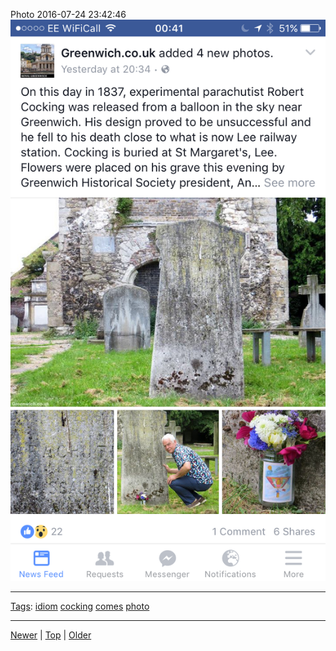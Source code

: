 <!--
title: Photo 2016-07-24 23
date: 2020-06-28T14:51:45.098Z
tags: idiom, cocking, comes, photo
-->





Photo 2016-07-24 23:42:46
![](147917309907-0.png)

<!--BOTTOM-POST-NAVIGATION-->
---

[Tags](tags.md): [idiom](tag-idiom.md) [cocking](tag-cocking.md) [comes](tag-comes.md) [photo](tag-photo.md)

---

[Newer](147501198112.md) | [Top](index.md) | [Older](148054784072.md)
